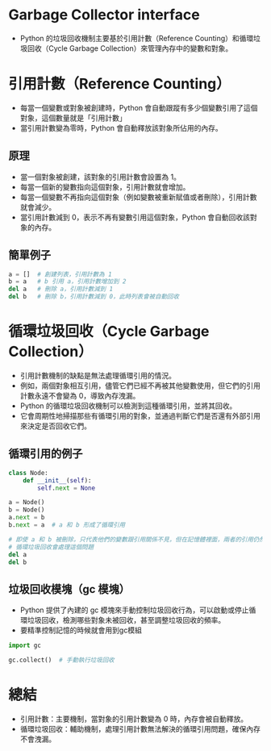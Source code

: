 # Garbage Collector interface

* Python 的垃圾回收機制主要基於引用計數（Reference Counting）和循環垃圾回收（Cycle Garbage Collection）來管理內存中的變數和對象。

# 引用計數（Reference Counting）
* 每當一個變數或對象被創建時，Python 會自動跟蹤有多少個變數引用了這個對象，這個數量就是「引用計數」
* 當引用計數變為零時，Python 會自動釋放該對象所佔用的內存。

## 原理
* 當一個對象被創建，該對象的引用計數會設置為 1。
* 每當一個新的變數指向這個對象，引用計數就會增加。
* 每當一個變數不再指向這個對象（例如變數被重新賦值或者刪除），引用計數就會減少。
* 當引用計數減到 0，表示不再有變數引用這個對象，Python 會自動回收該對象的內存。

## 簡單例子
``` python
a = []  # 創建列表，引用計數為 1
b = a   # b 引用 a，引用計數增加到 2
del a   # 刪除 a，引用計數減到 1
del b   # 刪除 b，引用計數減到 0，此時列表會被自動回收
```


# 循環垃圾回收（Cycle Garbage Collection）
* 引用計數機制的缺點是無法處理循環引用的情況。
* 例如，兩個對象相互引用，儘管它們已經不再被其他變數使用，但它們的引用計數永遠不會變為 0，導致內存洩漏。
* Python 的循環垃圾回收機制可以檢測到這種循環引用，並將其回收。
* 它會周期性地掃描那些有循環引用的對象，並通過判斷它們是否還有外部引用來決定是否回收它們。

## 循環引用的例子
``` python
class Node:
    def __init__(self):
        self.next = None

a = Node()
b = Node()
a.next = b
b.next = a  # a 和 b 形成了循環引用

# 即使 a 和 b 被刪除，只代表他們的變數跟引用關係不見，但在記憶體裡面，兩者的引用仍然存在
# 循環垃圾回收會處理這個問題
del a
del b 
```

## 垃圾回收模塊（gc 模塊）
* Python 提供了內建的 gc 模塊來手動控制垃圾回收行為，可以啟動或停止循環垃圾回收，檢測哪些對象未被回收，甚至調整垃圾回收的頻率。
* 要精準控制記憶的時候就會用到gc模組
``` python
import gc

gc.collect()  # 手動執行垃圾回收
```
# 總結
* 引用計數：主要機制，當對象的引用計數變為 0 時，內存會被自動釋放。
* 循環垃圾回收：輔助機制，處理引用計數無法解決的循環引用問題，確保內存不會洩漏。